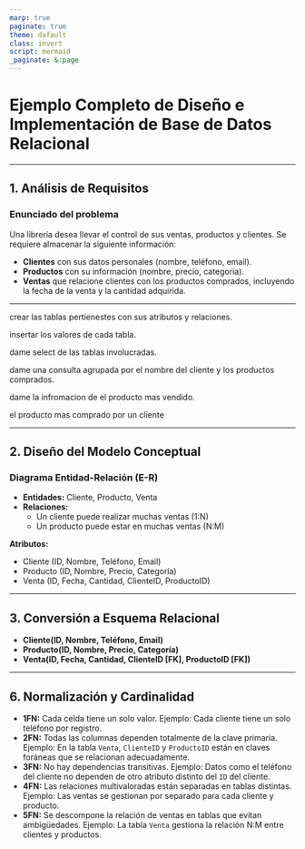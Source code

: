 ```yaml
---
marp: true
paginate: true
theme: dafault
class: invert
script: mermaid
_paginate: &:page
---
```


# Ejemplo Completo de Diseño e Implementación de Base de Datos Relacional

---
## 1. Análisis de Requisitos
### Enunciado del problema
Una librería desea llevar el control de sus ventas, productos y clientes. Se requiere almacenar la siguiente información:
- **Clientes** con sus datos personales (nombre, teléfono, email).
- **Productos** con su información (nombre, precio, categoría).
- **Ventas** que relacione clientes con los productos comprados, incluyendo la fecha de la venta y la cantidad adquirida.

---
crear las tablas pertienestes con sus atributos y relaciones.

insertar los valores de cada tabla.

dame select de las tablas involucradas.

dame una consulta agrupada por el nombre del cliente y los productos comprados.

dame  la infromacion de el producto mas vendido.

el producto mas comprado por un cliente


---
## 2. Diseño del Modelo Conceptual
### Diagrama Entidad-Relación (E-R)
- **Entidades:** Cliente, Producto, Venta
- **Relaciones:**
  - Un cliente puede realizar muchas ventas (1:N)
  - Un producto puede estar en muchas ventas (N:M)

**Atributos:**
- Cliente (ID, Nombre, Teléfono, Email)
- Producto (ID, Nombre, Precio, Categoría)
- Venta (ID, Fecha, Cantidad, ClienteID, ProductoID)

---
## 3. Conversión a Esquema Relacional
- **Cliente(ID, Nombre, Teléfono, Email)**
- **Producto(ID, Nombre, Precio, Categoría)**
- **Venta(ID, Fecha, Cantidad, ClienteID [FK], ProductoID [FK])**



---
## 6. Normalización y Cardinalidad
- **1FN:** Cada celda tiene un solo valor. Ejemplo: Cada cliente tiene un solo teléfono por registro.
- **2FN:** Todas las columnas dependen totalmente de la clave primaria. Ejemplo: En la tabla `Venta`, `ClienteID` y `ProductoID` están en claves foráneas que se relacionan adecuadamente.
- **3FN:** No hay dependencias transitivas. Ejemplo: Datos como el teléfono del cliente no dependen de otro atributo distinto del `ID` del cliente.
- **4FN:** Las relaciones multivaloradas están separadas en tablas distintas. Ejemplo: Las ventas se gestionan por separado para cada cliente y producto.
- **5FN:** Se descompone la relación de ventas en tablas que evitan ambigüedades. Ejemplo: La tabla `Venta` gestiona la relación N:M entre clientes y productos.

